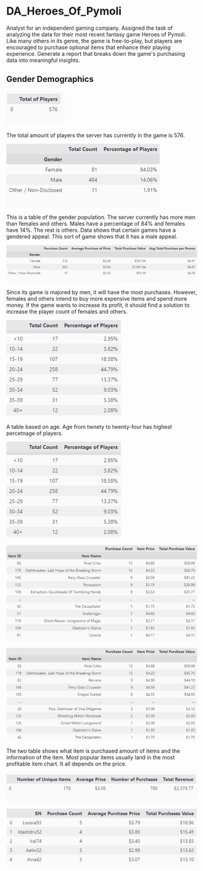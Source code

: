 # DA_Heroes_Of_Pymoli

Analyst for an independent gaming company. Assigned the task of analyzing the data for their most recent fantasy game Heroes of Pymoli. Like many others in its genre, the game is free-to-play, but players are encouraged to purchase optional items that enhance their playing experience. Generate a report that breaks down the game's purchasing data into meaningful insights.

## Gender Demographics

![Player Count](https://github.com/samuelroiz/DA_Heroes_Of_Pymoli/blob/main/Images/player_count.png)

The total amount of players the server has currently in the game is 576.


![Gender Demographics](https://github.com/samuelroiz/DA_Heroes_Of_Pymoli/blob/main/Images/gender_demographics.png)

This is a table of the gender population. The server currently has more men than females and others. Males have a percentage of 84% and females have 14%. The rest is others.  Data shows that certain games have a gendered appeal. This sort of game shows that it has a male appeal. 

![Purchasing Analysis Gender](https://github.com/samuelroiz/DA_Heroes_Of_Pymoli/blob/main/Images/purchasing_analysis_gender.png)

Since its game is majored by men, it will have the most purchases. However, females and others intend to buy more expensive items and spend more money. If the game wants to increase its profit, it should find a solution to increase the player count of females and others.  

![Age Demographics](https://github.com/samuelroiz/DA_Heroes_Of_Pymoli/blob/main/Images/age_demographics.png)

A table based on age. Age from twnety to twenty-four has highest percetnage of players. 

![Insert missing here](https://github.com/samuelroiz/DA_Heroes_Of_Pymoli/blob/main/Images/age_demographics.png)

![Most Popular Item](https://github.com/samuelroiz/DA_Heroes_Of_Pymoli/blob/main/Images/most_pop_item.png)

![Most Profitable Item](https://github.com/samuelroiz/DA_Heroes_Of_Pymoli/blob/main/Images/most_pro_item.png)

The two table shows what item is purchased amount of items and the information of the item. Most popular items usually land in the most profitable item chart. It all depends on the price. 

![Purchasing Analysis](https://github.com/samuelroiz/DA_Heroes_Of_Pymoli/blob/main/Images/purchasing_analysis.png)


![Top 5 Spenders](https://github.com/samuelroiz/DA_Heroes_Of_Pymoli/blob/main/Images/top_five_spenders.png)

